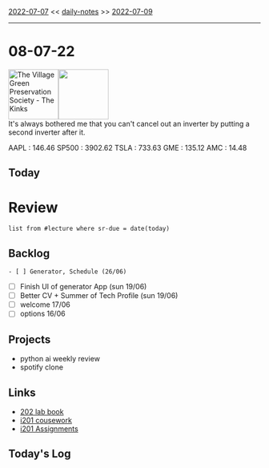 [2022-07-07](daily_notes/2022-07-07) << [daily-notes](notes/daily-notes.md) >> [2022-07-09](daily_notes/2022-07-09)

---
# 08-07-22
<a href='spotify:album:0YgkR96bK9JSHcj236W9ZK'><img src='https://i.scdn.co/image/3cc8ff4c51120529731f7aa82d01f27b6acd579f' alt='The Village Green Preservation Society - The Kinks' height=100></a><img src='https://imgs.xkcd.com/comics/meta_alternating_current.png' height=100>
<br>It's always bothered me that you can't cancel out an inverter by putting a second inverter after it.

AAPL : 146.46 
SP500 : 3902.62 
TSLA : 733.63
GME : 135.12
AMC : 14.48

## Today




# Review
```dataview
list from #lecture where sr-due = date(today)
```

## Backlog
	- [ ] Generator, Schedule (26/06)
- [ ] Finish UI of generator App (sun 19/06)
- [ ] Better CV + Summer of Tech Profile (sun 19/06)
- [ ] welcome 17/06
- [ ] options 16/06

## Projects
- python ai weekly review
- spotify clone

## Links
- [202 lab book](C:\Users\Jet%20Hughes\Documents\Personal\COSC202LabBook-2.pdf)
- [i201 cousework](https://isgb.otago.ac.nz/infosci/INFO201/labs_release/raw/master/output/info201_labs.html#)
- [i201 Assignments](https://isgb.otago.ac.nz/info201/shared/assignments_release/raw/master/output/info201_assignments.html)

## Today's Log